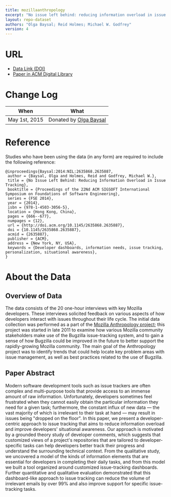 ```yaml
---
title: mozillaanthropology
excerpt: "No issue left behind: reducing information overload in issue tracking"
layout: repo-dataset
authors: "Olga Baysal; Reid Holmes; Michael W. Godfrey"
version: 4
---
```


# URL

* [Data Link (DOI)](https://doi.org/10.5281/zenodo.579750)
* [Paper in ACM Digital Library](http://dl.acm.org/citation.cfm?doid=2635868.2635887)

# Change Log

When | What
---- | ----
May 1st, 2015 | Donated by [Olga Baysal](/repo/people/data-donors/promise4.html)

# Reference

Studies who have been using the data (in any form) are required to include the following reference:

```
@inproceedings{Baysal:2014:NIL:2635868.2635887,
 author = {Baysal, Olga and Holmes, Reid and Godfrey, Michael W.},
 title = {No Issue Left Behind: Reducing Information Overload in Issue Tracking},
 booktitle = {Proceedings of the 22Nd ACM SIGSOFT International Symposium on Foundations of Software Engineering},
 series = {FSE 2014},
 year = {2014},
 isbn = {978-1-4503-3056-5},
 location = {Hong Kong, China},
 pages = {666--677},
 numpages = {12},
 url = {http://doi.acm.org/10.1145/2635868.2635887},
 doi = {10.1145/2635868.2635887},
 acmid = {2635887},
 publisher = {ACM},
 address = {New York, NY, USA},
 keywords = {Developer dashboards, information needs, issue tracking, personalization, situational awareness},
}
```

# About the Data

## Overview of Data

The data consists of the 20 one-hour interviews with key Mozilla developers. These interviews solicited feedback on various aspects of how developers interact with issues throughout their life cycle. The initial data collection was performed as a part of the [Mozilla Anthropology project](https://wiki.mozilla.org/Bugzilla_Anthropology); this project was started in late 2011 to examine how various Mozilla community stakeholders make use of the Bugzilla issue-tracking system, and to gain a sense of how Bugzilla could be improved in the future to better support the rapidly-growing Mozilla community. The main goal of the Anthropology project was to identify trends that could help locate key problem areas with issue management, as well as best practices related to the use of Bugzilla.

## Paper Abstract

Modern software development tools such as issue trackers are often complex and multi-purpose tools that provide access to an immense amount of raw information. Unfortunately, developers sometimes feel frustrated when they cannot easily obtain the particular information they need for a given task; furthermore, the constant influx of new data — the vast majority of which is irrelevant to their task at hand — may result in issues being "dropped on the floor". In this paper, we present a developer-centric approach to issue tracking that aims to reduce information overload and improve developers' situational awareness. Our approach is motivated by a grounded theory study of developer comments, which suggests that customized views of a project's repositories that are tailored to developer-specific tasks can help developers better track their progress and understand the surrounding technical context. From the qualitative study, we uncovered a model of the kinds of information elements that are essential for developers in completing their daily tasks, and from this model we built a tool organized around customized issue-tracking dashboards. Further quantitative and qualitative evaluation demonstrated that this dashboard-like approach to issue tracking can reduce the volume of irrelevant emails by over 99% and also improve support for specific issue-tracking tasks.
